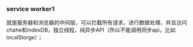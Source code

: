 ### service worker1

就是服务器和浏览器的中间层，可以拦截所有请求，进行数据处理，并且访问chahe和indexDB，独立线程，纯异步API（所以不能调用同步api，比如localStorge）；